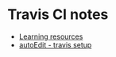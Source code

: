 # Travis CI notes

- [Learning resources](https://github.com/dwyl/learn-travis)
- [autoEdit - travis setup](https://autoedit.gitbook.io/documentation/overview/deploymentbuild/travis-ci-continuous-build)